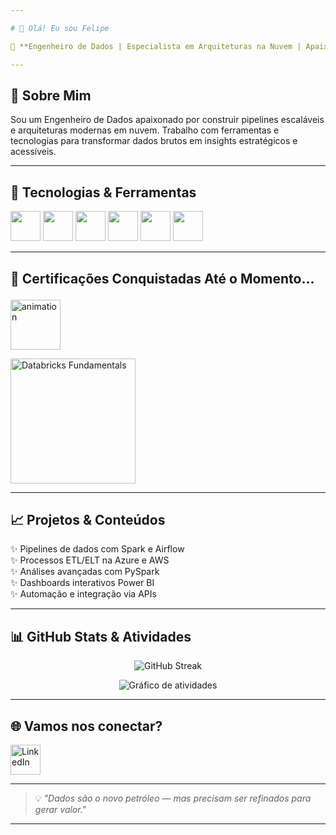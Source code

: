 ```yaml
---

# 👋 Olá! Eu sou Felipe

🎯 **Engenheiro de Dados | Especialista em Arquiteturas na Nuvem | Apaixonado por Transformar Dados em Valor**

---
```


## 🚀 Sobre Mim

Sou um Engenheiro de Dados apaixonado por construir pipelines escaláveis e arquiteturas modernas em nuvem. Trabalho com ferramentas e tecnologias para transformar dados brutos em insights estratégicos e acessíveis.

---

## 🧰 Tecnologias & Ferramentas

<img width="48" height="48" src="https://cdn.jsdelivr.net/gh/devicons/devicon@latest/icons/azure/azure-original.svg" /> <img width="48" height="48" src="https://cdn.jsdelivr.net/gh/devicons/devicon@latest/icons/apachespark/apachespark-original.svg" /> <img width="48" height="48" src="https://cdn.jsdelivr.net/gh/devicons/devicon@latest/icons/python/python-original.svg" /> <img width="48" height="48" src="https://cdn.jsdelivr.net/gh/devicons/devicon@latest/icons/apacheairflow/apacheairflow-original.svg" /> <img width="48" height="48" src="https://cdn.jsdelivr.net/gh/devicons/devicon@latest/icons/azuresqldatabase/azuresqldatabase-original.svg" /> <img width="48" height="48" src="https://cdn.jsdelivr.net/gh/devicons/devicon@latest/icons/amazonwebservices/amazonwebservices-original-wordmark.svg" />
          
          
          

---

## 📜 Certificações Conquistadas Até o Momento... <p align="center">
  <img src="https://media.giphy.com/media/3o7TKtnuHOHHUjR38Y/giphy.gif" width="80" alt="animation"/>
</p>

<p>
  <a href="https://credentials.databricks.com/d37f09a7-8312-46db-9df4-0ebde8b3b4d6#acc.Lu3RFDcW" target="_blank">
  <img width="200" height="200" alt="Databricks Fundamentals" src="https://github.com/user-attachments/assets/6cfc9ba7-563e-4a27-ae38-0000dc071b10" />
  </a>
</p>

---

## 📈 Projetos & Conteúdos

✨ Pipelines de dados com Spark e Airflow  
✨ Processos ETL/ELT na Azure e AWS  
✨ Análises avançadas com PySpark  
✨ Dashboards interativos Power BI  
✨ Automação e integração via APIs

---

## 📊 GitHub Stats & Atividades

<p align="center">
  <img src="https://github-readme-streak-stats.herokuapp.com?user=felipefsantos1993&theme=tokyonight&hide_border=true" alt="GitHub Streak"/>
</p>

<p align="center">
  <img src="https://github-readme-activity-graph.vercel.app/graph?username=felipefsantos1993&bg_color=0d1117&color=00ffe0&line=00ffe0&point=ffffff&area=true&hide_border=true" alt="Gráfico de atividades" />
</p>

---

## 🌐 Vamos nos conectar?

<p>
  <a href="https://www.linkedin.com/in/ffs-data-eng/" target="_blank">
    <img width="48" height="48" alt="LinkedIn" src="https://github.com/user-attachments/assets/d08fe80c-545f-4f16-ba35-2e65ac1dd71e" />
  </a>
</p>

---

> 💡 *"Dados são o novo petróleo — mas precisam ser refinados para gerar valor."*

---
